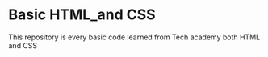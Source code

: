 # Basic HTML_and CSS
 This repository is every basic code learned from Tech academy  both HTML and CSS

